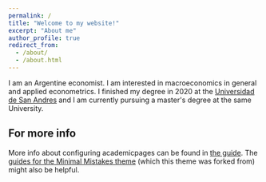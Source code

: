 ```yaml
---
permalink: /
title: "Welcome to my website!"
excerpt: "About me"
author_profile: true
redirect_from: 
  - /about/
  - /about.html
---
```


I am an Argentine economist. I am interested in macroeconomics in general and applied econometrics. I finished my degree in 2020 at the [Universidad de San Andres](https://udesa.edu.ar/) and I am currently pursuing a master's degree at the same University.

For more info
------
More info about configuring academicpages can be found in [the guide](https://academicpages.github.io/markdown/). The [guides for the Minimal Mistakes theme](https://mmistakes.github.io/minimal-mistakes/docs/configuration/) (which this theme was forked from) might also be helpful.
